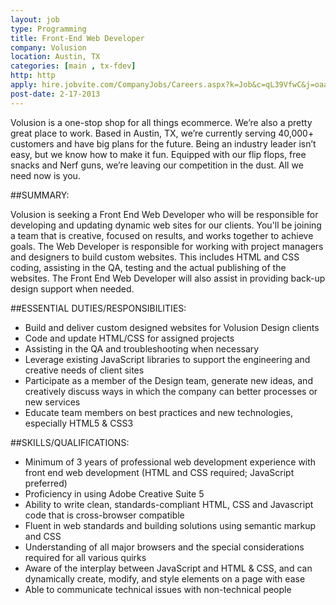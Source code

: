 ```yaml
---
layout: job
type: Programming
title: Front-End Web Developer
company: Volusion
location: Austin, TX
categories: [main , tx-fdev]
http: http
apply: hire.jobvite.com/CompanyJobs/Careers.aspx?k=Job&c=qL39VfwC&j=oaa6Wfw6&s=WorkCreative.net
post-date: 2-17-2013
---
```


Volusion is a one-stop shop for all things ecommerce. We’re also a pretty great place to work. Based in Austin, TX, we’re currently serving 40,000+ customers and have big plans for the future. Being an industry leader isn’t easy, but we know how to make it fun. Equipped with our flip flops, free snacks and Nerf guns, we’re leaving our competition in the dust. All we need now is you.

##SUMMARY:
 
Volusion is seeking a Front End Web Developer who will be responsible for developing and updating dynamic web sites for our clients. You'll be joining a team that is creative, focused on results, and works together to achieve goals. The Web Developer is responsible for working with project managers and designers to build custom websites. This includes HTML and CSS coding, assisting in the QA, testing and the actual publishing of the websites. The Front End Web Developer will also assist in providing back-up design support when needed.
 
##ESSENTIAL DUTIES/RESPONSIBILITIES:

* Build and deliver custom designed websites for Volusion Design clients
* Code and update HTML/CSS for assigned projects
* Assisting in the QA and troubleshooting when necessary
* Leverage existing JavaScript libraries to support the engineering and creative needs of client sites
* Participate as a member of the Design team, generate new ideas, and creatively discuss ways in which the company can better processes or new services
* Educate team members on best practices and new technologies, especially HTML5 & CSS3

##SKILLS/QUALIFICATIONS:

* Minimum of 3 years of professional web development experience with front end web development (HTML and CSS required; JavaScript preferred)
* Proficiency in using Adobe Creative Suite 5
* Ability to write clean, standards-compliant HTML, CSS and Javascript code that is cross-browser compatible
* Fluent in web standards and building solutions using semantic markup and CSS
* Understanding of all major browsers and the special considerations required for all various quirks
* Aware of the interplay between JavaScript and HTML & CSS, and can dynamically create, modify, and style elements on a page with ease
* Able to communicate technical issues with non-technical people
